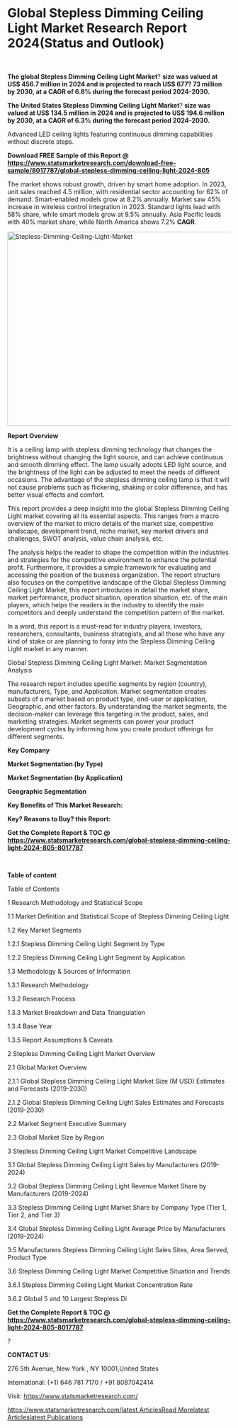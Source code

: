 <h1>Global Stepless Dimming Ceiling Light Market Research Report 2024(Status and Outlook)</h1><br/><p><strong>The global Stepless Dimming Ceiling Light Market</strong>? <strong>size was valued at US$ 456.7 million in 2024 and is projected to reach US$ 677? 73 million by 2030, at a <strong>CAGR</strong> of 6.8% during the forecast period 2024-2030.</strong></p>
 
 
 
 <p><strong>The United States Stepless Dimming Ceiling Light Market</strong>? <strong>size was valued at US$ 134.5 million in 2024 and is projected to US$ 194.6 million by 2030, at a <strong>CAGR</strong> of 6.3% during the forecast period 2024-2030.</strong></p>
 
 
 
 <p>Advanced LED ceiling lights featuring continuous dimming capabilities without discrete steps.</p>
 
 
 
 <p><strong>Download FREE Sample of this Report @ <a href="https://www.statsmarketresearch.com/download-free-sample/8017787/global-stepless-dimming-ceiling-light-2024-805">https://www.statsmarketresearch.com/download-free-sample/8017787/global-stepless-dimming-ceiling-light-2024-805</a></strong></p>
 
 
 
 <p>The market shows robust growth, driven by smart home adoption. In 2023, unit sales reached 4.5 million, with residential sector accounting for 62% of demand. Smart-enabled models grow at 8.2% annually. Market saw 45% increase in wireless control integration in 2023. Standard lights lead with 58% share, while smart models grow at 9.5% annually. Asia Pacific leads with 40% market share, while North America shows 7.2% <strong>CAGR</strong>.</p>
 
 
 
 <p><img alt="Stepless-Dimming-Ceiling-Light-Market" src="https://www.grandresearchstore.com/assets/report-images/Stepless_Dimming_Ceiling_Light_Market.png" style="width: 730px; height: 438px;" /></p>
 
 
 
 <p><strong>Report Overview</strong></p>
 
 
 
 <p>It is a ceiling lamp with stepless dimming technology that changes the brightness without changing the light source, and can achieve continuous and smooth dimming effect. The lamp usually adopts LED light source, and the brightness of the light can be adjusted to meet the needs of different occasions. The advantage of the stepless dimming ceiling lamp is that it will not cause problems such as flickering, shaking or color difference, and has better visual effects and comfort.</p>
 
 
 
 <p>This report provides a deep insight into the global Stepless Dimming Ceiling Light market covering all its essential aspects. This ranges from a macro overview of the market to micro details of the market size, competitive landscape, development trend, niche market, key market drivers and challenges, SWOT analysis, value chain analysis, etc.</p>
 
 
 
 <p>The analysis helps the reader to shape the competition within the industries and strategies for the competitive environment to enhance the potential profit. Furthermore, it provides a simple framework for evaluating and accessing the position of the business organization. The report structure also focuses on the competitive landscape of the Global Stepless Dimming Ceiling Light Market, this report introduces in detail the market share, market performance, product situation, operation situation, etc. of the main players, which helps the readers in the industry to identify the main competitors and deeply understand the competition pattern of the market.</p>
 
 
 
 <p>In a word, this report is a must-read for industry players, investors, researchers, consultants, business strategists, and all those who have any kind of stake or are planning to foray into the Stepless Dimming Ceiling Light market in any manner.</p>
 
 
 
 <p>Global Stepless Dimming Ceiling Light Market: Market Segmentation Analysis</p>
 
 
 
 <p>The research report includes specific segments by region (country), manufacturers, Type, and Application. Market segmentation creates subsets of a market based on product type, end-user or application, Geographic, and other factors. By understanding the market segments, the decision-maker can leverage this targeting in the product, sales, and marketing strategies. Market segments can power your product development cycles by informing how you create product offerings for different segments.</p>
 
 
 
 <p><strong>Key Company</strong></p>
 
 
 
 <p><strong>Market Segmentation (by Type)</strong></p>
 
 
 
 <p><strong>Market Segmentation (<strong>by Application</strong>)</strong></p>
 
 
 
 <p><strong>Geographic Segmentation</strong></p>
 
 
 
 <p><strong>Key Benefits of This Market Research:</strong></p>
 
 
 
 <p><strong>Key? <strong>Reasons to Buy</strong>? this Report:</strong></p>
 
 
 
 <div><b>Get the Complete Report & TOC @ <a href="https://www.statsmarketresearch.com/global-stepless-dimming-ceiling-light-2024-805-8017787">https://www.statsmarketresearch.com/global-stepless-dimming-ceiling-light-2024-805-8017787</a></b></div>
 
 
 
 <p><br />
 
 <b>Table of content</b></p>
 
 
 
 <p>Table of Contents<br />
 
 1 Research Methodology and Statistical Scope<br />
 
 1.1 Market Definition and Statistical Scope of Stepless Dimming Ceiling Light<br />
 
 1.2 Key Market Segments<br />
 
 1.2.1 Stepless Dimming Ceiling Light Segment by Type<br />
 
 1.2.2 Stepless Dimming Ceiling Light Segment by Application<br />
 
 1.3 Methodology & Sources of Information<br />
 
 1.3.1 Research Methodology<br />
 
 1.3.2 Research Process<br />
 
 1.3.3 Market Breakdown and Data Triangulation<br />
 
 1.3.4 Base Year<br />
 
 1.3.5 Report Assumptions & Caveats<br />
 
 2 Stepless Dimming Ceiling Light Market Overview<br />
 
 2.1 Global Market Overview<br />
 
 2.1.1 Global Stepless Dimming Ceiling Light Market Size (M USD) Estimates and Forecasts (2019-2030)<br />
 
 2.1.2 Global Stepless Dimming Ceiling Light Sales Estimates and Forecasts (2019-2030)<br />
 
 2.2 Market Segment Executive Summary<br />
 
 2.3 Global Market Size by Region<br />
 
 3 Stepless Dimming Ceiling Light Market Competitive Landscape<br />
 
 3.1 Global Stepless Dimming Ceiling Light Sales by Manufacturers (2019-2024)<br />
 
 3.2 Global Stepless Dimming Ceiling Light Revenue Market Share by Manufacturers (2019-2024)<br />
 
 3.3 Stepless Dimming Ceiling Light Market Share by Company Type (Tier 1, Tier 2, and Tier 3)<br />
 
 3.4 Global Stepless Dimming Ceiling Light Average Price by Manufacturers (2019-2024)<br />
 
 3.5 Manufacturers Stepless Dimming Ceiling Light Sales Sites, Area Served, Product Type<br />
 
 3.6 Stepless Dimming Ceiling Light Market Competitive Situation and Trends<br />
 
 3.6.1 Stepless Dimming Ceiling Light Market Concentration Rate<br />
 
 3.6.2 Global 5 and 10 Largest Stepless Di</p>
 
 
 
 <div><b>Get the Complete Report & TOC @ <a href="https://www.statsmarketresearch.com/global-stepless-dimming-ceiling-light-2024-805-8017787">https://www.statsmarketresearch.com/global-stepless-dimming-ceiling-light-2024-805-8017787</a></b></div>
 
 
 
 <p>? </p>
 
 
 
 <p><b>CONTACT US:</b><br />
 
 276 5th Avenue, New York , NY 10001,United States<br />
 
 International: (+1) 646 781 7170 / +91 8087042414<br />
 
 Visit: <a href="https://www.statsmarketresearch.com/">https://www.statsmarketresearch.com/</a><br />
 
 <a href="https://gyeongbokgung.com">https://www.statsmarketresearch.com/</a><a href="https://hallyeomaritime.com">latest Articles</a><a href="https://jingwansa.com">Read More</a><a href="https://nguoiviet.jp/">latest Articles</a><a href="https://www.intelmarketresearch.com/">latest Publications</a></p>